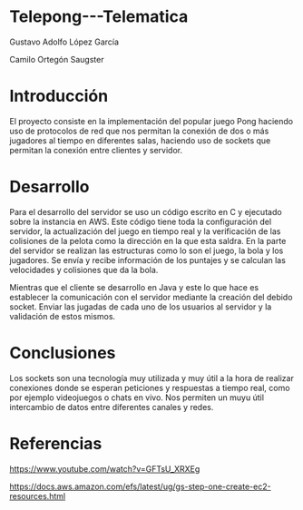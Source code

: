 # Telepong---Telematica

Gustavo Adolfo López García 

Camilo Ortegón Saugster

# Introducción
El proyecto consiste en la implementación del popular juego Pong haciendo uso de protocolos de red que nos permitan la conexión de dos o más
jugadores al tiempo en diferentes salas, haciendo uso de sockets que permitan la conexión entre clientes y servidor.

# Desarrollo

Para el desarrollo del servidor se uso un código escrito en C y ejecutado sobre la instancia en AWS. Este código tiene toda la configuración del servidor, la actualización del juego en tiempo real y la verificación de las colisiones de la pelota como la dirección en la que esta saldra. En la parte del servidor se realizan las estructuras como lo son el juego, la bola y los jugadores. Se envía y recibe información de los puntajes y se calculan las velocidades y colisiones que da la bola.

Mientras que el cliente se desarrollo en Java y este lo que hace es establecer la comunicación con el servidor mediante la creación del debido socket. Enviar las jugadas de cada uno de los usuarios al servidor y la validación de estos mismos.

# Conclusiones
Los sockets son una tecnología muy utilizada y muy útil a la hora de realizar conexiones donde se esperan peticiones y respuestas a tiempo real, como por ejemplo videojuegos o chats en vivo.
Nos permiten un muyu útil intercambio de datos entre diferentes canales y redes.
# Referencias
https://www.youtube.com/watch?v=GFTsU_XRXEg

https://docs.aws.amazon.com/efs/latest/ug/gs-step-one-create-ec2-resources.html
